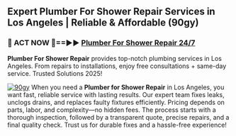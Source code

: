 ## Expert Plumber For Shower Repair Services in Los Angeles | Reliable & Affordable (90gy)  

<h3>🚿 ACT NOW 🌟==►► <a href="https://tinyurl.com/2ne6vx2x" rel="nofollow">Plumber For Shower Repair 24/7</a></h3>

**Plumber For Shower Repair** provides top-notch plumbing services in Los Angeles. From repairs to installations, enjoy free consultations + same-day service. Trusted Solutions 2025!

[![90gy](https://i.imgur.com/4PFF4AK.jpeg)](https://tinyurl.com/2ne6vx2x)
When you need a **Plumber for Shower Repair** in Los Angeles, you want fast, reliable service with lasting results. Our expert team fixes leaks, unclogs drains, and replaces faulty fixtures efficiently. Pricing depends on parts, labor, and complexity—no hidden fees. The process starts with a thorough inspection, followed by a transparent quote, precise repairs, and a final quality check. Trust us for durable fixes and a hassle-free experience!